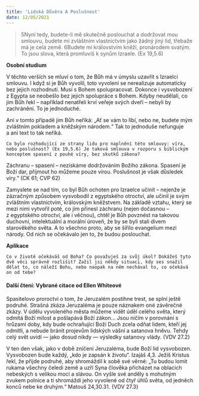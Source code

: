 ```yaml
---
title: 'Lidská Důvěra A Poslušnost'
date: 12/05/2021
---
```


> <p></p>
> 5Nyní tedy, budete-li mě skutečně poslouchat a dodržovat mou smlouvu, budete mi zvláštním vlastnictvím jako žádný jiný lid, třebaže má je celá země. 6Budete mi královstvím kněží, pronárodem svatým. To jsou slova, která promluvíš k synům Izraele. (Ex 19,5.6)

**Osobní studium**

V těchto verších se mluví o tom, že Bůh má v úmyslu uzavřít s Izraelci smlouvu. I když si je Bůh vyvolil, toto vyvolení se nerealizuje automaticky bez jejich rozhodnutí. Musí s Bohem spolupracovat. Dokonce i vysvobození z Egypta se neobešlo bez jejich spolupráce s Bohem. Kdyby neudělali, co jim Bůh řekl – například nenatřeli krví veřeje svých dveří – nebyli by zachráněni. To je jednoduché.

Ani v tomto případě jim Bůh neříká: „Ať se vám to líbí, nebo ne, budete mým zvláštním pokladem a kněžským národem.“ Tak to jednoduše nefunguje a ani text to tak neříká.

`Co bylo rozhodující ze strany lidu pro naplnění této smlouvy: víra, nebo poslušnost? (Ex 19,5.6) Je taková smlouva v rozporu s bib­lickým konceptem spasení z pouhé víry, bez skutků zákona?`

Záchranu – spasení – nezískáme dodržováním Božího zákona. Spasení je Boží dar, přijmout ho můžeme pouze vírou. Poslušnost je však důsledek víry.“ (CK 61; CVP 62)

Zamyslete se nad tím, co byl Bůh ochoten pro Izraelce učinit – nejenže je zázračným způsobem vysvobodil z egyptského otroctví, ale učinil je svým zvláštním vlastnictvím, královským kněžstvem. Na základě vztahu, který se mezi nimi vytvořil poté, co jim přinesl záchranu (nejen dočasnou – z egyptského otroctví, ale i věčnou), chtěl je Bůh povznést na takovou duchovní, intelektuální a morální úroveň, že by se byli stali divem starověkého světa. A to všechno proto, aby se šířilo evangelium mezi národy. Od nich se očekávalo jen to, že budou poslouchat.

**Aplikace**

`Co v životě očekáváš od Boha? Co považuješ za svůj úkol? Dokážeš tyto dvě věci správně rozlišit? Zažil jsi někdy situaci, kdy ses snažil dělat to, co náleží Bohu, nebo naopak na něm nechával to, co očekává on od tebe?`

#### Další čtení: Vybrané citace od Ellen Whiteové

Spasitelovo proroctví o tom, že Jeruzalém postihne trest, se splní ještě podruhé. Strašná zkáza Jeruzaléma je pouze náznakem oné závěrečné zkázy. V údělu vyvoleného města můžeme vidět úděl celého světa, který odmítá Boží milost a pošlapává Boží zákon... Jsou ničím v porovnání s hrůzami doby, kdy bude ochraňující Boží Duch zcela odňat lidem, kteří jej odmítli, a nebude bránit projevům lidských vášní a satanova hněvu. Tehdy celý svět uvidí — jako dosud nikdy — výsledky satanovy vlády. {VDV 27.2}

V ten den však, jako v době zničení Jeruzaléma, bude Boží lid vysvobozen. Vysvobozen bude každý, „kdo je zapsán k životu“. Izajáš 4,3. Ježíš Kristus řekl, že přijde podruhé, aby shromáždil k sobě své věrné: „Tu budou lomit rukama všechny čeledi země a uzří Syna člověka přicházet na oblacích nebeských s velikou mocí a slávou. On vyšle své anděly s mohutným zvukem polnice a ti shromáždí jeho vyvolené od čtyř úhlů světa, od jedněch konců nebe ke druhým.“ Matouš 24,30.31. {VDV 27.3}